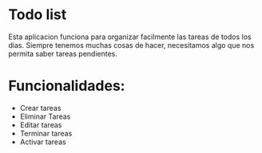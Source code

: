 # Todo list

Esta aplicacion funciona para organizar facilmente las tareas de todos los dias. Siempre tenemos muchas cosas de hacer, necesitamos algo que nos permita saber tareas pendientes.

# Funcionalidades:

- Crear tareas
- Eliminar Tareas
- Editar tareas
- Terminar tareas
- Activar tareas
